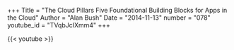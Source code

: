 +++
Title = "The Cloud Pillars Five Foundational Building Blocks for Apps in the Cloud"
Author = "Alan Bush"
Date = "2014-11-13"
number = "078"
youtube_id = "TVqbJcIXmm4"
+++

{{< youtube >}}
